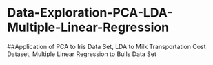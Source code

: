 # Data-Exploration-PCA-LDA-Multiple-Linear-Regression

##Application of PCA to Iris Data Set, LDA to Milk Transportation Cost Dataset, Multiple Linear Regression to Bulls Data Set
